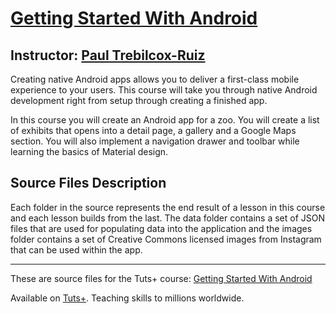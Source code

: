 # [Getting Started With Android][published url]
## Instructor: [Paul Trebilcox-Ruiz][instructor url]


Creating native Android apps allows you to deliver a first-class mobile experience to your users. This course will take you through native Android development right from setup through creating a finished app.

In this course you will create an Android app for a zoo. You will create a list of exhibits that opens into a detail page, a gallery and a Google Maps section. You will also implement a navigation drawer and toolbar while learning the basics of Material design.

## Source Files Description

Each folder in the source represents the end result of a lesson in this course and each lesson builds from the last. The data folder contains a set of JSON files that are used for populating data into the application and the images folder contains a set of Creative Commons licensed images from Instagram that can be used within the app.


------

These are source files for the Tuts+ course: [Getting Started With Android][published url]

Available on [Tuts+](https://tutsplus.com). Teaching skills to millions worldwide.

[published url]: https://code.tutsplus.com/courses/getting-started-with-android
[instructor url]: https://tutsplus.com/authors/paul-trebilcox-ruiz
